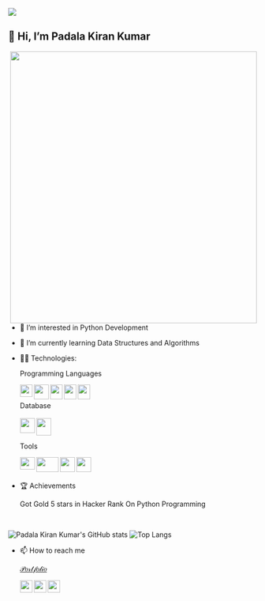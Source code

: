 
![](https://komarev.com/ghpvc/?username=padalakiran&color=brightgreen)
## 👋 Hi, I’m Padala Kiran Kumar     
<img align="right" width="500" height="550" src="https://raw.githubusercontent.com/hasibul-hasan-shuvo/hasibul-hasan-shuvo/main/images/coding-boy.gif">
  
- 👀 I’m interested in Python Development

- 🌱 I’m currently learning Data Structures and Algorithms

- 👨‍💻 Technologies:

  Programming Languages
  
  <img align="left" width="25" height="25" src="https://upload.wikimedia.org/wikipedia/commons/thumb/c/c3/Python-logo-notext.svg/1200px-Python-logo-notext.svg.png">
  <img align="left" width="30" height="30" src="https://cdn.pixabay.com/photo/2017/08/05/11/16/logo-2582748_1280.png">
  <img align="left" width="25" height="30" src="https://upload.wikimedia.org/wikipedia/commons/thumb/d/d5/CSS3_logo_and_wordmark.svg/1452px-CSS3_logo_and_wordmark.svg.png">
  <img align="left" width="25" height="30" src="https://w7.pngwing.com/pngs/452/24/png-transparent-js-logo-node-logos-and-brands-icon.png">
  <img align="left" width="25" height="30" src="https://preview.redd.it/31b2ii8hchi31.jpg?auto=webp&s=309fe75e96212cf42c4120ca5adedaef52c41e01">
  <br/>
  <br/>
  Database
  <br/>
  <br/>
  <img align="left" width="30" height="30" src="https://www.freepnglogos.com/uploads/logo-mysql-png/logo-mysql-mysql-logo-png-images-are-download-crazypng-21.png">
  <img align="left" width="30" height="35" src="https://firebase.google.com/downloads/brand-guidelines/PNG/logo-vertical.png">
  
  <br/>
  <br/>
  

  Tools
  <br/>
  
  <img align="left" width="30" height="25" src="https://user-images.githubusercontent.com/674621/71187801-14e60a80-2280-11ea-94c9-e56576f76baf.png">
  <img align="left" width="45" height="30" src="https://download.logo.wine/logo/Microsoft_Excel/Microsoft_Excel-Logo.wine.png">
   <img align="left" width="30" height="30" src="https://pngimg.com/uploads/github/github_PNG80.png">
   <img align="left" width="30" height="30" src="https://gitforwindows.org/img/gwindows_logo.png">
  
  
  
  



<br/>
<br/>

 
 
 - 🏆 Achievements
  
      Got Gold 5 stars in Hacker Rank On Python Programming  
      
<br/>


 
 ![Padala Kiran Kumar's GitHub stats](https://github-readme-stats.vercel.app/api?username=padalakiran&theme=chartreuse-dark) ![Top Langs](https://github-readme-stats.vercel.app/api/top-langs/?username=padalakiran&layout=compact&theme=chartreuse-dark)


 
  


- 📫 How to reach me 

  [𝒫𝑜𝓇𝓉𝒻𝑜𝓁𝒾𝑜](https://padalakiran.wixsite.com/kiran-portfolio)

  [<img align="left" width="25" height="25" src="https://upload.wikimedia.org/wikipedia/commons/thumb/c/ca/LinkedIn_logo_initials.png/768px-LinkedIn_logo_initials.png">](https://www.linkedin.com/in/padala-kiran-kumar-08ba71192/)
  [<img align="left" width="25" height="25" src="https://upload.wikimedia.org/wikipedia/commons/thumb/6/6b/WhatsApp.svg/2044px-WhatsApp.svg.png">](https://wa.me/917995141415)
  [<img align="left" width="25" height="25" src="https://upload.wikimedia.org/wikipedia/commons/thumb/e/e7/Instagram_logo_2016.svg/768px-Instagram_logo_2016.svg.png">](https://www.instagram.com/padala_kiran_kumar/)
 <br/>
 

 
 
 
<!---
padalakiran/padalakiran is a ✨ special ✨ repository because its `README.md` (this file) appears on your GitHub profile.
You can click the Preview link to take a look at your changes.
--->
